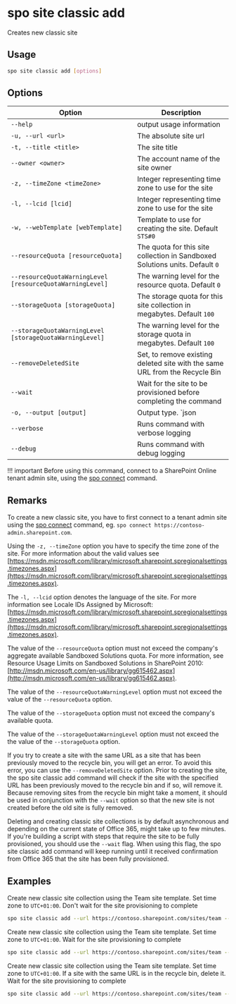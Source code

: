 # spo site classic add

Creates new classic site

## Usage

```sh
spo site classic add [options]
```

## Options

Option|Description
------|-----------
`--help`|output usage information
`-u, --url <url>`|The absolute site url
`-t, --title <title>`|The site title
`--owner <owner>`|The account name of the site owner
`-z, --timeZone <timeZone>`|Integer representing time zone to use for the site
`-l, --lcid [lcid]`|Integer representing time zone to use for the site
`-w, --webTemplate [webTemplate]`|Template to use for creating the site. Default `STS#0`
`--resourceQuota [resourceQuota]`|The quota for this site collection in Sandboxed Solutions units. Default `0`
`--resourceQuotaWarningLevel [resourceQuotaWarningLevel]`|The warning level for the resource quota. Default `0`
`--storageQuota [storageQuota]`|The storage quota for this site collection in megabytes. Default `100`
`--storageQuotaWarningLevel [storageQuotaWarningLevel]`|The warning level for the storage quota in megabytes. Default `100`
`--removeDeletedSite`|Set, to remove existing deleted site with the same URL from the Recycle Bin
`--wait`|Wait for the site to be provisioned before completing the command
`-o, --output [output]`|Output type. `json|text`. Default `text`
`--verbose`|Runs command with verbose logging
`--debug`|Runs command with debug logging

!!! important
    Before using this command, connect to a SharePoint Online tenant admin site, using the [spo connect](../connect.md) command.

## Remarks

To create a new classic site, you have to first connect to a tenant admin site using the [spo connect](../connect.md) command, eg. `spo connect https://contoso-admin.sharepoint.com`.

Using the `-z, --timeZone` option you have to specify the time zone of the site. For more information about the valid values see [https://msdn.microsoft.com/library/microsoft.sharepoint.spregionalsettings.timezones.aspx](https://msdn.microsoft.com/library/microsoft.sharepoint.spregionalsettings.timezones.aspx).

The `-l, --lcid` option denotes the language of the site. For more information see Locale IDs Assigned by Microsoft: [https://msdn.microsoft.com/library/microsoft.sharepoint.spregionalsettings.timezones.aspx](https://msdn.microsoft.com/library/microsoft.sharepoint.spregionalsettings.timezones.aspx).

The value of the `--resourceQuota` option must not exceed the company's aggregate available Sandboxed Solutions quota. For more information, see Resource Usage Limits on Sandboxed Solutions in SharePoint 2010: [http://msdn.microsoft.com/en-us/library/gg615462.aspx](http://msdn.microsoft.com/en-us/library/gg615462.aspx).

The value of the `--resourceQuotaWarningLevel` option must not exceed the value of the `--resourceQuota` option.

The value of the `--storageQuota` option must not exceed the company's available quota.

The value of the `--storageQuotaWarningLevel` option must not exceed the the value of the `--storageQuota` option.

If you try to create a site with the same URL as a site that has been previously moved to the recycle bin, you will get an error. To avoid this error, you can use the `--removeDeletedSite` option. Prior to creating the site, the spo site classic add command will check if the site with the specified URL has been previously moved to the recycle bin and if so, will remove it. Because removing sites from the recycle bin might take a moment, it should be used in conjunction with the `--wait` option so that the new site is not created before the old site is fully removed.

Deleting and creating classic site collections is by default asynchronous and depending on the current state of Office 365, might take up to few minutes. If you're building a script with steps that require the site to be fully provisioned, you should use the `--wait` flag. When using this flag, the spo site classic add command will keep running until it received confirmation from Office 365 that the site has been fully provisioned.

## Examples

Create new classic site collection using the Team site template. Set time zone to `UTC+01:00`. Don't wait for the site provisioning to complete

```sh
spo site classic add --url https://contoso.sharepoint.com/sites/team --title Team --owner admin@contoso.onmicrosoft.com --timeZone 4
```

Create new classic site collection using the Team site template. Set time zone to `UTC+01:00`. Wait for the site provisioning to complete

```sh
spo site classic add --url https://contoso.sharepoint.com/sites/team --title Team --owner admin@contoso.onmicrosoft.com --timeZone 4 --webTemplate STS#0 --wait
```

Create new classic site collection using the Team site template. Set time zone to `UTC+01:00`. If a site with the same URL is in the recycle bin, delete it. Wait for the site provisioning to complete

```sh
spo site classic add --url https://contoso.sharepoint.com/sites/team --title Team --owner admin@contoso.onmicrosoft.com --timeZone 4 --webTemplate STS#0 --removeDeletedSite --wait
```